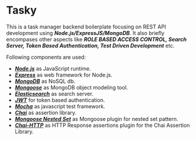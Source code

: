 # Tasky
This is a task manager backend boilerplate focusing on REST API development using ***Node.js/ExpressJS/MongoDB***. It also briefly encompases other aspects like ***ROLE BASED ACCESS CONTROL, Search Server, Token Based Authentication, Test Driven Development*** etc.

Following components are used:
- [***Node.js***](https://nodejs.org/en/) as JavaScript runtime.
- [***Express***](http://expressjs.com/) as web framework for Node.js.
- [***MongoDB***](https://www.mongodb.com/) as NoSQL db.
- [***Mongoose***](http://mongoosejs.com/) as MongoDB object modeling tool.
- [***Elasticsearch***](https://www.elastic.co/products/elasticsearch) as search server.
- [***JWT***](https://jwt.io/) for token based authentication.
- [***Mocha***](https://mochajs.org/) as javascript test framework.
- [***Chai***](http://chaijs.com/) as assertion library.
- [***Mongoose Nested Set***](https://github.com/groupdock/mongoose-nested-set) as Mongoose plugin for nested set pattern.
- [***Chai-HTTP***](https://github.com/chaijs/chai-http) as HTTP Response assertions plugin for the Chai Assertion Library.

